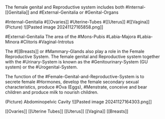 The female genital and Reproductive system includes both #Internal-[[Genitalia]] and #External-Genitalia or #Genital-Organs

#Internal-Genitalia 
	#[[Ovaries]] 
	#Uterine-Tubes 
	#[[Uterus]] 
	#[[Vagina]] 
	(Picture)
		![[Pasted image 20241127165858.png]]

#External-Genitalia 
	The area of the 
		#Mons-Pubis
		#Labia-Majora
		#Labia-Minora
		#Clitoris
		#Vaginal-Introtus

The #[[Breasts]] or #Mammary-Glands also play a role in the Female Reproductive System. The female genital and Reproductive system together with the #Urinary-System is known as the #Genitourinary-System (GU system) or the #Urogenital-System.

The function of the #Female-Genital-and-Reproductive-System is to secrete female #Hormones, develop the female secondary sexual characteristics, produce #Ova (Eggs), #Menstrate, conceive and bear children and produce milk to nourish children.

(Picture)
	Abdominopelvic Cavity
		![[Pasted image 20241127164303.png]]

[[Ovaries]]
[[Uterine Tubes]]
[[Uterus]]
[[Vagina]]
[[Breasts]]